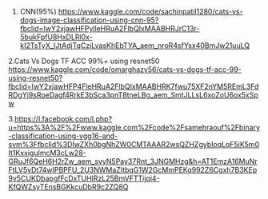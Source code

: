 1. CNN(95%)
https://www.kaggle.com/code/sachinpatil1280/cats-vs-dogs-image-classification-using-cnn-95?fbclid=IwY2xjawHFPylleHRuA2FlbQIxMAABHRJrC13r-5bukFpfU8HxDLRl0x-kI2TsTyX_lJtAdjTqCzjLvasKhEbTYA_aem_nroR4sfYsx40BmJw21uuLQ

2.Cats Vs Dogs TF ACC 99%+ using resnet50
https://www.kaggle.com/code/omarghazy56/cats-vs-dogs-tf-acc-99-using-resnet50?fbclid=IwY2xjawHFP4FleHRuA2FlbQIxMAABHRK7fwu75XF2nYM5REmL3FdRDgYj9sRoeDagf4RrkE3bSca3pnT8tneLBg_aem_SmtJLLsL6xoZoU6ox5xSpw  

3.https://l.facebook.com/l.php?u=https%3A%2F%2Fwww.kaggle.com%2Fcode%2Fsamehraouf%2Fbinary-classification-using-vgg16-and-svm%3Ffbclid%3DIwZXh0bgNhZW0CMTAAAR2wsQZHZgybIoqLqF5iK5m0It1KxxiguImcM3cLw28-GRuJf6QeH6H2rZw_aem_svyN5Pay37Rnt_3JNGMHzg&h=AT1EmzA16MuNrFtLV5yDt74wIPBPFU_2U3NWMaZItbqG1W2GcMmPEKq992Z6Cgxh7B3KEp9v5CUKDbapgfFcDxTUHIRzL25BmVFTTijqi4-KfQWZsyTEnsBGKkcuDbR9c2ZQ8Q
